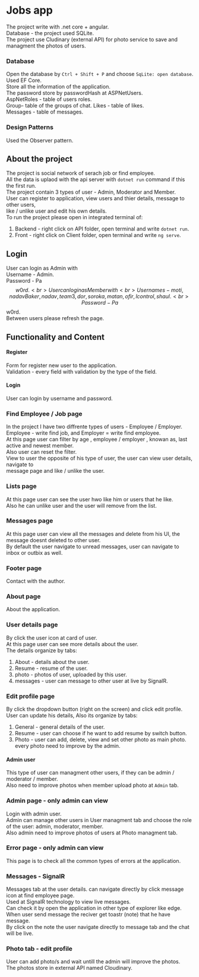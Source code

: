 # Jobs app
The project write with .net core + angular. <br>
Database - the project used SQLite. <br>
The project use Cludinary (external API) for photo service to save and managment the photos of users.
### Database
Open the database by `Ctrl + Shift + P` and choose `SqLite: open database`.<br> 
Used EF Core.<br>
Store all the information of the application.<br>
The password store by passwordHash at ASPNetUsers.<br>
AspNetRoles - table of users roles.<br>
Group- table of the groups of chat.<bt>
Likes - table of likes.<br>
Messages - table of messages. <br>
### Design Patterns
Used the Observer pattern.
## About the project
The project is social network of serach job or find employee. <br>
All the data is uplaod with the api server with `dotnet run` command if this the first run.<br>
The project contain 3 types of user - Admin, Moderator and Member. <br>
User can register to application, view users and thier details, message to other users,<br>
like / unlike user and  edit his own details. <br>
To run the project please open in integrated terminal of:
1. Backend - right click on API folder, open terminal and write `dotnet run`.
2. Front - right click on Client folder, open terminal and write `ng serve`.
## Login
User can login as Admin with <br>
Username - Admin. <br>
Password - Pa$$w0rd. <br>
User can login as Member with <br>
Usernames  - moti ,nadavBaker ,nadav ,team3 ,dor ,soroka ,matan ,ofir ,lcontrol ,shaul. <br>
Password - Pa$$w0rd.<br>
Between users please refresh the page.
## Functionality and Content
#### Register
Form for register new user to the application.<br>
Validation - every field with validation by the type of the field.
#### Login
User can login by username and password.
### Find Employee / Job page
In the project I have two diffrente types of users - Employee / Employer. <br>
Employee - write find job, and Employer = write find employee. <br>
At this page user can filter by age , employee / employer , knowan as, last active and newest member. <br>
Also user can reset the filter.<br>
View to user the opposite of his type of user, the user can view user details, navigate to <br>
message page and like / unlike the user. 
### Lists page
At this page user can see the user hwo like him or users that he like. <br>
Also he can unlike user and the user will remove from the list.
### Messages page
At this page user can view all the messages and delete from his UI, the message doesnt deleted to other user. <br>
By default the user navigate to unread messages, user can navigate to inbox or outbix as well.<br>
### Footer page
Contact with the author.
### About page
About the application.
### User details page
By click the user icon at card of user.<br>
At this page user can see more details about the user.<br>
The details organize by tabs:<br>
1. About - details about the user.
2. Resume - resume of the user.
3. photo - photos of user, uploaded by this user.
4. messages - user can message to other user at live by SignalR. 
### Edit profile page
By click the dropdown button (right on the screen) and click edit profile.<br>
User can update his details, Also its organize by tabs:<br>
1. General - general details of the user.
2. Resume - user can choose if he want to add resume by switch button.
3. Photo - user can add, delete, view and set other photo as main photo. every photo need to improve by the admin.
#### Admin user
This type of user can managment other users, if they can be admin / moderator / member. <br>
Also need to improve photos when member upload photo at `Admin` tab.
### Admin page - only admin can view
Login with admin user. <br>
Admin can manage other users in User managment tab and choose the role of the user: admin, moderator, member.<br>
Also admin need to improve photos of users at Photo managment tab.
### Error page - only admin can view
This page is to check all the common types of errors at the application.
### Messages - SignalR
Messages tab at the user details. can navigate directly by click message icon at find employee page.<br>
Used at SignalR technology to view live messages.<br>
Can check it by open the application in other type of explorer like edge.<br>
When user send message the reciver get toastr (note) that he have message.<br>
 By click on the note the user navigate directly to message tab and the chat will be live.<br>
 ### Photo tab - edit profile
User can add photo/s and wait untill the admin will improve the photos.<br>
The photos store in external API named Cloudinary.<br>